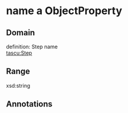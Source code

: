 # name a ObjectProperty

## Domain

definition: Step name<br>
[tascu:Step](/Step)

## Range

xsd:string

## Annotations


